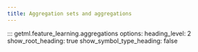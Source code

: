 ```yaml
---
title: Aggregation sets and aggregations
---
```


::: getml.feature_learning.aggregations
    options:
      heading_level: 2
      show_root_heading: true
      show_symbol_type_heading: false
